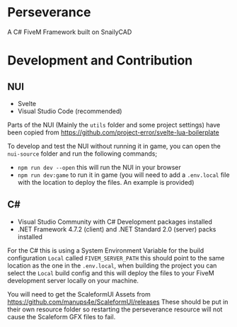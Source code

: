 # Perseverance
A C# FiveM Framework built on SnailyCAD

# Development and Contribution

## NUI

- Svelte
- Visual Studio Code (recommended)

Parts of the NUI (Mainly the `utils` folder and some project settings) have been copied from https://github.com/project-error/svelte-lua-boilerplate

To develop and test the NUI without running it in game, you can open the `nui-source` folder and run the following commands;
- `npm run dev --open` this will run the NUI in your browser
- `npm run dev:game` to run it in game (you will need to add a `.env.local` file with the location to deploy the files. An example is provided)

## C#

- Visual Studio Community with C# Development packages installed
- .NET Framework 4.7.2 (client) and .NET Standard 2.0 (server) packs installed

For the C# this is using a System Environment Variable for the build configuration `Local` called `FIVEM_SERVER_PATH` this should point to the same location as the one in the `.env.local`, when building the project you can select the `Local` build config and this will deploy the files to your FiveM development server locally on your machine.

You will need to get the ScaleformUI Assets from https://github.com/manups4e/ScaleformUI/releases
These should be put in their own resource folder so restarting the perseverance resource will not cause the Scaleform GFX files to fail.
